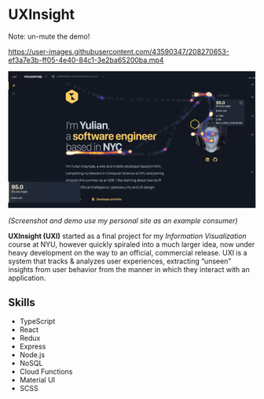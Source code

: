 # UXInsight

Note: un-mute the demo!

https://user-images.githubusercontent.com/43590347/208270653-ef3a7e3b-ff05-4e40-84c1-3e2ba65200ba.mp4

![uxi-screenshot](/assets/uxi-ss.png)

*(Screenshot and demo use my personal site as an example consumer)*

**UXInsight (UXI)** started as a final project for my _Information Visualization_ course at NYU, however quickly spiraled into a much larger idea, now under heavy development on the way to an official, commercial release. UXI is a system that tracks & analyzes user experiences, extracting “unseen” insights from user behavior from the manner in which they interact with an application.

## Skills

- TypeScript
- React
- Redux
- Express
- Node.js
- NoSQL
- Cloud Functions
- Material UI
- SCSS
